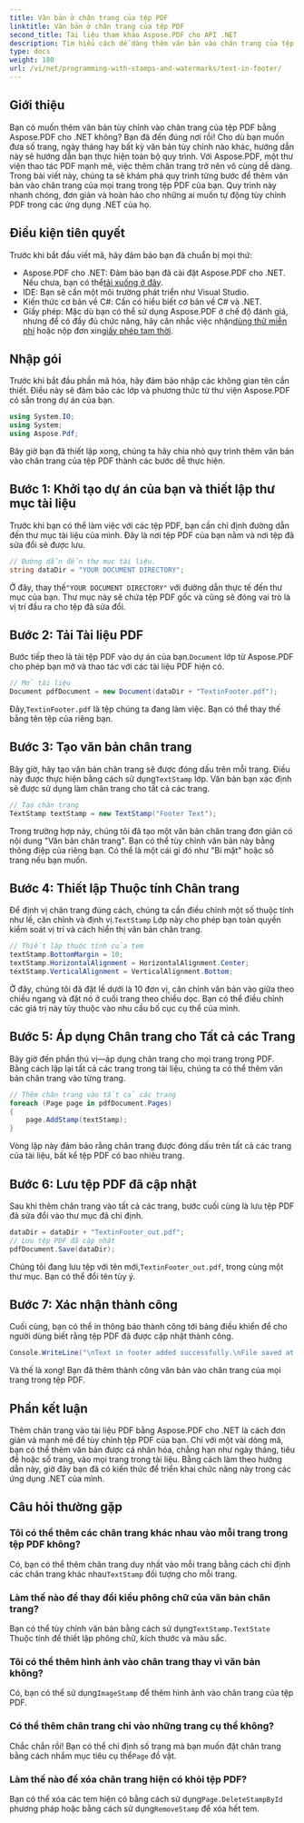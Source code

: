 ```yaml
---
title: Văn bản ở chân trang của tệp PDF
linktitle: Văn bản ở chân trang của tệp PDF
second_title: Tài liệu tham khảo Aspose.PDF cho API .NET
description: Tìm hiểu cách dễ dàng thêm văn bản vào chân trang của tệp PDF bằng Aspose.PDF cho .NET. Hướng dẫn từng bước được bao gồm để tích hợp liền mạch.
type: docs
weight: 180
url: /vi/net/programming-with-stamps-and-watermarks/text-in-footer/
---
```

## Giới thiệu

Bạn có muốn thêm văn bản tùy chỉnh vào chân trang của tệp PDF bằng Aspose.PDF cho .NET không? Bạn đã đến đúng nơi rồi! Cho dù bạn muốn đưa số trang, ngày tháng hay bất kỳ văn bản tùy chỉnh nào khác, hướng dẫn này sẽ hướng dẫn bạn thực hiện toàn bộ quy trình. Với Aspose.PDF, một thư viện thao tác PDF mạnh mẽ, việc thêm chân trang trở nên vô cùng dễ dàng. Trong bài viết này, chúng ta sẽ khám phá quy trình từng bước để thêm văn bản vào chân trang của mọi trang trong tệp PDF của bạn. Quy trình này nhanh chóng, đơn giản và hoàn hảo cho những ai muốn tự động tùy chỉnh PDF trong các ứng dụng .NET của họ.


## Điều kiện tiên quyết

Trước khi bắt đầu viết mã, hãy đảm bảo bạn đã chuẩn bị mọi thứ:

-  Aspose.PDF cho .NET: Đảm bảo bạn đã cài đặt Aspose.PDF cho .NET. Nếu chưa, bạn có thể[tải xuống ở đây](https://releases.aspose.com/pdf/net/).
- IDE: Bạn sẽ cần một môi trường phát triển như Visual Studio.
- Kiến thức cơ bản về C#: Cần có hiểu biết cơ bản về C# và .NET.
-  Giấy phép: Mặc dù bạn có thể sử dụng Aspose.PDF ở chế độ đánh giá, nhưng để có đầy đủ chức năng, hãy cân nhắc việc nhận[dùng thử miễn phí](https://releases.aspose.com/) hoặc nộp đơn xin[giấy phép tạm thời](https://purchase.aspose.com/temporary-license/).

## Nhập gói

Trước khi bắt đầu phần mã hóa, hãy đảm bảo nhập các không gian tên cần thiết. Điều này sẽ đảm bảo các lớp và phương thức từ thư viện Aspose.PDF có sẵn trong dự án của bạn.

```csharp
using System.IO;
using System;
using Aspose.Pdf;
```

Bây giờ bạn đã thiết lập xong, chúng ta hãy chia nhỏ quy trình thêm văn bản vào chân trang của tệp PDF thành các bước dễ thực hiện.

## Bước 1: Khởi tạo dự án của bạn và thiết lập thư mục tài liệu

Trước khi bạn có thể làm việc với các tệp PDF, bạn cần chỉ định đường dẫn đến thư mục tài liệu của mình. Đây là nơi tệp PDF của bạn nằm và nơi tệp đã sửa đổi sẽ được lưu.

```csharp
// Đường dẫn đến thư mục tài liệu.
string dataDir = "YOUR DOCUMENT DIRECTORY";
```

 Ở đây, thay thế`"YOUR DOCUMENT DIRECTORY"` với đường dẫn thực tế đến thư mục của bạn. Thư mục này sẽ chứa tệp PDF gốc và cũng sẽ đóng vai trò là vị trí đầu ra cho tệp đã sửa đổi.

## Bước 2: Tải Tài liệu PDF

 Bước tiếp theo là tải tệp PDF vào dự án của bạn.`Document` lớp từ Aspose.PDF cho phép bạn mở và thao tác với các tài liệu PDF hiện có.

```csharp
// Mở tài liệu
Document pdfDocument = new Document(dataDir + "TextinFooter.pdf");
```

 Đây,`TextinFooter.pdf` là tệp chúng ta đang làm việc. Bạn có thể thay thế bằng tên tệp của riêng bạn.

## Bước 3: Tạo văn bản chân trang

Bây giờ, hãy tạo văn bản chân trang sẽ được đóng dấu trên mỗi trang. Điều này được thực hiện bằng cách sử dụng`TextStamp` lớp. Văn bản bạn xác định sẽ được sử dụng làm chân trang cho tất cả các trang.

```csharp
// Tạo chân trang
TextStamp textStamp = new TextStamp("Footer Text");
```

Trong trường hợp này, chúng tôi đã tạo một văn bản chân trang đơn giản có nội dung "Văn bản chân trang". Bạn có thể tùy chỉnh văn bản này bằng thông điệp của riêng bạn. Có thể là một cái gì đó như "Bí mật" hoặc số trang nếu bạn muốn.

## Bước 4: Thiết lập Thuộc tính Chân trang

 Để định vị chân trang đúng cách, chúng ta cần điều chỉnh một số thuộc tính như lề, căn chỉnh và định vị.`TextStamp` Lớp này cho phép bạn toàn quyền kiểm soát vị trí và cách hiển thị văn bản chân trang.

```csharp
// Thiết lập thuộc tính của tem
textStamp.BottomMargin = 10;
textStamp.HorizontalAlignment = HorizontalAlignment.Center;
textStamp.VerticalAlignment = VerticalAlignment.Bottom;
```

Ở đây, chúng tôi đã đặt lề dưới là 10 đơn vị, căn chỉnh văn bản vào giữa theo chiều ngang và đặt nó ở cuối trang theo chiều dọc. Bạn có thể điều chỉnh các giá trị này tùy thuộc vào nhu cầu bố cục cụ thể của mình.

## Bước 5: Áp dụng Chân trang cho Tất cả các Trang

Bây giờ đến phần thú vị—áp dụng chân trang cho mọi trang trong PDF. Bằng cách lặp lại tất cả các trang trong tài liệu, chúng ta có thể thêm văn bản chân trang vào từng trang.

```csharp
// Thêm chân trang vào tất cả các trang
foreach (Page page in pdfDocument.Pages)
{
    page.AddStamp(textStamp);
}
```

Vòng lặp này đảm bảo rằng chân trang được đóng dấu trên tất cả các trang của tài liệu, bất kể tệp PDF có bao nhiêu trang.

## Bước 6: Lưu tệp PDF đã cập nhật

Sau khi thêm chân trang vào tất cả các trang, bước cuối cùng là lưu tệp PDF đã sửa đổi vào thư mục đã chỉ định.

```csharp
dataDir = dataDir + "TextinFooter_out.pdf";
// Lưu tệp PDF đã cập nhật
pdfDocument.Save(dataDir);
```

 Chúng tôi đang lưu tệp với tên mới,`TextinFooter_out.pdf`, trong cùng một thư mục. Bạn có thể đổi tên tùy ý.

## Bước 7: Xác nhận thành công

Cuối cùng, bạn có thể in thông báo thành công tới bảng điều khiển để cho người dùng biết rằng tệp PDF đã được cập nhật thành công.

```csharp
Console.WriteLine("\nText in footer added successfully.\nFile saved at " + dataDir);
```

Và thế là xong! Bạn đã thêm thành công văn bản vào chân trang của mọi trang trong tệp PDF.

## Phần kết luận

Thêm chân trang vào tài liệu PDF bằng Aspose.PDF cho .NET là cách đơn giản và mạnh mẽ để tùy chỉnh tệp PDF của bạn. Chỉ với một vài dòng mã, bạn có thể thêm văn bản được cá nhân hóa, chẳng hạn như ngày tháng, tiêu đề hoặc số trang, vào mọi trang trong tài liệu. Bằng cách làm theo hướng dẫn này, giờ đây bạn đã có kiến thức để triển khai chức năng này trong các ứng dụng .NET của mình.

## Câu hỏi thường gặp

### Tôi có thể thêm các chân trang khác nhau vào mỗi trang trong tệp PDF không?  
 Có, bạn có thể thêm chân trang duy nhất vào mỗi trang bằng cách chỉ định các chân trang khác nhau`TextStamp` đối tượng cho mỗi trang.

### Làm thế nào để thay đổi kiểu phông chữ của văn bản chân trang?  
 Bạn có thể tùy chỉnh văn bản bằng cách sử dụng`TextStamp.TextState` Thuộc tính để thiết lập phông chữ, kích thước và màu sắc.

### Tôi có thể thêm hình ảnh vào chân trang thay vì văn bản không?  
 Có, bạn có thể sử dụng`ImageStamp` để thêm hình ảnh vào chân trang của tệp PDF.

### Có thể thêm chân trang chỉ vào những trang cụ thể không?  
 Chắc chắn rồi! Bạn có thể chỉ định số trang mà bạn muốn đặt chân trang bằng cách nhắm mục tiêu cụ thể`Page` đồ vật.

### Làm thế nào để xóa chân trang hiện có khỏi tệp PDF?  
 Bạn có thể xóa các tem hiện có bằng cách sử dụng`Page.DeleteStampById` phương pháp hoặc bằng cách sử dụng`RemoveStamp` để xóa hết tem.